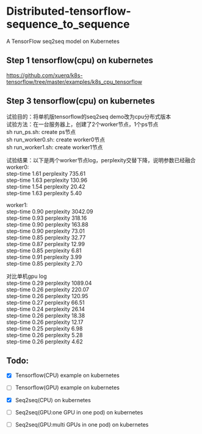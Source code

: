 # Distributed-tensorflow-sequence_to_sequence
A TensorFlow seq2seq model on Kubernetes

## Step 1 tensorflow(cpu) on kubernetes
https://github.com/xuerq/k8s-tensorflow/tree/master/examples/k8s_cpu_tensorflow

## Step 3 tensorflow(cpu) on kubernetes
试验目的：将单机版tensorflow的seq2seq demo改为cpu分布式版本<br>
试验方法：在一台服务器上，创建了2个worker节点，1个ps节点<br>
   sh run_ps.sh: create ps节点<br>
   sh run_worker0.sh: create worker0节点<br>
   sh run_worker1.sh: create worker1节点<br>

试验结果：以下是两个worker节点log，perplexity交替下降，说明参数已经融合<br>
worker0:<br>
step-time 1.61 perplexity 735.61<br>
step-time 1.63 perplexity 130.96<br>
step-time 1.54 perplexity 20.42<br>
step-time 1.63 perplexity 5.40<br>

worker1:<br>
step-time 0.90 perplexity 3042.09<br>
step-time 0.93 perplexity 318.16<br>
step-time 0.90 perplexity 163.88<br>
step-time 0.90 perplexity 73.01<br>
step-time 0.85 perplexity 32.77<br>
step-time 0.87 perplexity 12.99<br>
step-time 0.85 perplexity 6.81<br>
step-time 0.91 perplexity 3.99<br>
step-time 0.85 perplexity 2.70<br>

对比单机gpu log<br>
step-time 0.29 perplexity 1089.04<br>
step-time 0.26 perplexity 220.07<br>
step-time 0.26 perplexity 120.95<br>
step-time 0.27 perplexity 66.51<br>
step-time 0.24 perplexity 26.14<br>
step-time 0.26 perplexity 18.38<br>
step-time 0.26 perplexity 12.17<br>
step-time 0.25 perplexity 6.98<br>
step-time 0.26 perplexity 5.28<br>
step-time 0.26 perplexity 4.62<br>

## Todo:
- [x] Tensorflow(CPU) example on kubernetes
- [ ] Tensorflow(GPU) example on kubernetes
- [x] Seq2seq(CPU) on kubernetes
- [ ] Seq2seq(GPU:one GPU in one pod) on kubernetes
- [ ] Seq2seq(GPU:multi GPUs in one pod) on kubernetes

